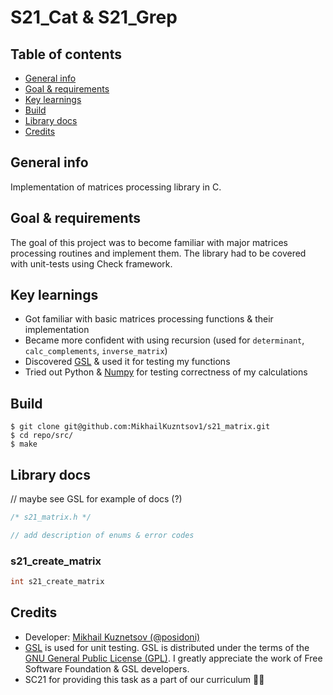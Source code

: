 # S21_Cat & S21_Grep

## Table of contents
* [General info](https://github.com/MikhailKuzntsov1/s21_matrix/tree/main#general-info)
* [Goal & requirements](https://github.com/MikhailKuzntsov1/s21_matrix/tree/main#goal--requirements)
* [Key learnings](https://github.com/MikhailKuzntsov1/s21_matrix/tree/main#key-learnings)
* [Build](https://github.com/MikhailKuzntsov1/s21_matrix/tree/main#build)
* [Library docs](https://github.com/MikhailKuzntsov1/s21_matrix/tree/main#library-docs)
* [Credits](https://github.com/MikhailKuzntsov1/s21_matrix/tree/main#credits)

## General info 

Implementation of matrices processing library in C. 

## Goal & requirements

The goal of this project was to become familiar with major matrices processing routines and
implement them. The library had to be covered with unit-tests using Check framework.

## Key learnings
- Got familiar with basic matrices processing functions & their implementation
- Became more confident with using recursion (used for `determinant`, `calc_complements`, `inverse_matrix`)
- Discovered [GSL](https://www.gnu.org/software/gsl/) & used it for testing my functions
- Tried out Python & [Numpy](https://github.com/numpy/numpy) for testing correctness of my calculations

## Build

```
$ git clone git@github.com:MikhailKuzntsov1/s21_matrix.git
$ cd repo/src/
$ make
```

## Library docs

// maybe see GSL for example of docs (?)

``` c
/* s21_matrix.h */

// add description of enums & error codes 

```

### s21_create_matrix

``` c
int s21_create_matrix

```

<!-- write docs to my functions -->

## Credits
- Developer: [Mikhail Kuznetsov (@posidoni)](https://github.com/MikhailKuzntsov1)
- [GSL](https://www.gnu.org/software/gsl/) is used for unit testing. GSL is distributed under the terms of the [GNU General Public License (GPL)](https://www.gnu.org/licenses/gpl-3.0.html).
I greatly appreciate the work of Free Software Foundation & GSL developers.
- SC21 for providing this task as a part of our curriculum 🙂💚